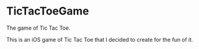 # TicTacToeGame
The game of Tic Tac Toe.


This is an iOS game of Tic Tac Toe that I decided to create for the fun of it.
